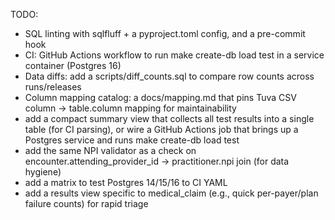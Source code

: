 TODO:
- SQL linting with sqlfluff + a pyproject.toml config, and a pre-commit hook
- CI: GitHub Actions workflow to run make create-db load test in a service container (Postgres 16)
- Data diffs: add a scripts/diff_counts.sql to compare row counts across runs/releases
- Column mapping catalog: a docs/mapping.md that pins Tuva CSV column → table.column mapping for maintainability
- add a compact summary view that collects all test results into a single table (for CI parsing), or wire a GitHub Actions job that brings up a Postgres service and runs make create-db load test
- add the same NPI validator as a check on encounter.attending_provider_id → practitioner.npi join (for data hygiene)
- add a matrix to test Postgres 14/15/16 to CI YAML
- add a results view specific to medical_claim (e.g., quick per-payer/plan failure counts) for rapid triage
